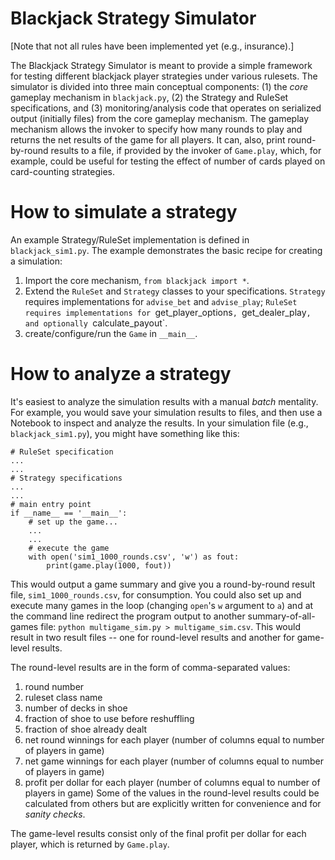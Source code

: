 # Blackjack Strategy Simulator

[Note that not all rules have been implemented yet (e.g., insurance).]

The Blackjack Strategy Simulator is meant to provide a simple framework for testing different blackjack player strategies under various rulesets.  The simulator is divided into three main conceptual components: (1) the *core* gameplay mechanism in `blackjack.py`, (2) the Strategy and RuleSet specifications, and (3) monitoring/analysis code that operates on serialized output (initially files) from the core gameplay mechanism.  The gameplay mechanism allows the invoker to specify how many rounds to play and returns the net results of the game for all players.  It can, also, print round-by-round results to a file, if provided by the invoker of `Game.play`, which, for example, could be useful for testing the effect of number of cards played on card-counting strategies.

# How to simulate a strategy
An example Strategy/RuleSet implementation is defined in `blackjack_sim1.py`.  The example demonstrates the basic recipe for creating a simulation:
1. Import the core mechanism, `from blackjack import *`.
1. Extend the `RuleSet` and `Strategy` classes to your specifications.  `Strategy` requires implementations for `advise_bet` and `advise_play`; `RuleSet requires implementations for `get_player_options`, `get_dealer_play`, and optionally `calculate_payout`.
1. create/configure/run the `Game` in `__main__`.

# How to analyze a strategy
It's easiest to analyze the simulation results with a manual *batch* mentality.  For example, you would save your simulation results to files, and then use a Notebook to inspect and analyze the results.  In your simulation file (e.g., `blackjack_sim1.py`), you might have something like this:
```
# RuleSet specification
...
...
# Strategy specifications
...
...
# main entry point
if __name__ == '__main__':
    # set up the game...
    ...
    ...
    # execute the game
    with open('sim1_1000_rounds.csv', 'w') as fout:
        print(game.play(1000, fout))
```
This would output a game summary and give you a round-by-round result file, `sim1_1000_rounds.csv`, for consumption.  You could also set up and execute many games in the loop (changing `open`'s `w` argument to `a`) and at the command line redirect the program output to another summary-of-all-games file:  `python multigame_sim.py > multigame_sim.csv`.  This would result in two result files -- one for round-level results and another for game-level results.

The round-level results are in the form of comma-separated values:
1. round number
1. ruleset class name
1. number of decks in shoe
1. fraction of shoe to use before reshuffling
1. fraction of shoe already dealt
1. net round winnings for each player (number of columns equal to number of players in game)
1. net game winnings for each player (number of columns equal to number of players in game)
1. profit per dollar for each player (number of columns equal to number of players in game)
Some of the values in the round-level results could be calculated from others but are explicitly written for convenience and for *sanity checks*.

The game-level results consist only of the final profit per dollar for each player, which is returned by `Game.play`.